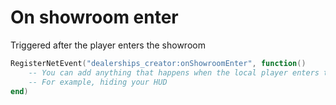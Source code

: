 # On showroom enter

Triggered after the player enters the showroom

```lua
RegisterNetEvent("dealerships_creator:onShowroomEnter", function()
    -- You can add anything that happens when the local player enters the showroom
    -- For example, hiding your HUD
end)
```
